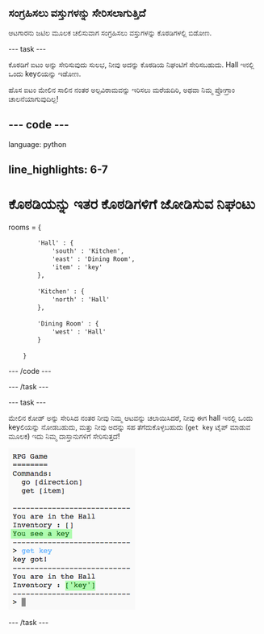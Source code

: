## ಸಂಗ್ರಹಿಸಲು ವಸ್ತುಗಳನ್ನು ಸೇರಿಸಲಾಗುತ್ತಿದೆ

ಆಟಗಾರನು ಜಟಿಲ ಮೂಲಕ ಚಲಿಸುವಾಗ ಸಂಗ್ರಹಿಸಲು ವಸ್ತುಗಳನ್ನು ಕೊಠಡಿಗಳಲ್ಲಿ ಬಿಡೋಣ.

\--- task \---

ಕೊಠಡಿಗೆ ಐಟಂ ಅನ್ನು ಸೇರಿಸುವುದು ಸುಲಭ, ನೀವು ಅದನ್ನು ಕೊಠಡಿಯ ನಿಘಂಟಿಗೆ ಸೇರಿಸಬಹುದು. Hall ಇನಲ್ಲಿ ಒಂದು keyಲಿಯನ್ನು ಇಡೋಣ.

ಹೊಸ ಐಟಂ ಮೇಲಿನ ಸಾಲಿನ ನಂತರ ಅಲ್ಪವಿರಾಮವನ್ನು ಇರಿಸಲು ಮರೆಯದಿರಿ, ಅಥವಾ ನಿಮ್ಮ ಪ್ರೋಗ್ರಾಂ ಚಾಲನೆಯಾಗುವುದಿಲ್ಲ!

## \--- code \---

language: python

## line_highlights: 6-7

# ಕೊಠಡಿಯನ್ನು ಇತರ ಕೊಠಡಿಗಳಿಗೆ ಜೋಡಿಸುವ ನಿಘಂಟು

rooms = {

            'Hall' : {
                'south' : 'Kitchen',
                'east' : 'Dining Room',
                'item' : 'key'
            },
    
            'Kitchen' : {
                'north' : 'Hall'
            },
    
            'Dining Room' : {
                'west' : 'Hall'
            }
    
        }
    

\--- /code \---

\--- /task \---

\--- task \---

ಮೇಲಿನ ಕೋಡ್ ಅನ್ನು ಸೇರಿಸಿದ ನಂತರ ನೀವು ನಿಮ್ಮ ಆಟವನ್ನು ಚಲಾಯಿಸಿದರೆ, ನೀವು ಈಗ hall ಇನಲ್ಲಿ ಒಂದು keyಲಿಯನ್ನು ನೋಡಬಹುದು, ಮತ್ತು ನೀವು ಅದನ್ನು ಸಹ ತೆಗೆದುಕೊಳ್ಳಬಹುದು (`get key` ಟೈಪ್ ಮಾಡುವ ಮೂಲಕ) ಇದು ನಿಮ್ಮ ದಾಸ್ತಾನುಗಳಿಗೆ ಸೇರಿಸುತ್ತದೆ!

![ಸ್ಕ್ರೀನ್‍ಶಾಟ್](images/rpg-key-test.png)

\--- /task \---